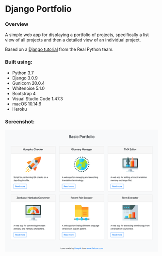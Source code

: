 # Django Portfolio

### Overview

A simple web app for displaying a portfolio of projects, specifically a list view of all projects and then a detailed view of an individual project.<br/>

Based on a [Django tutorial](https://realpython.com/courses/django-portfolio-project/) from the Real Python team.<br/>

### Built using:

* Python 3.7
* Django 3.0.9
* Gunicorn 20.0.4
* Whitenoise 5.1.0
* Bootstrap 4
* Visual Studio Code 1.47.3
* macOS 10.14.6
* Heroku

### Screenshot:

![alt text](screenshot.png "Portfolio screenshot")
